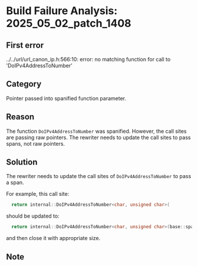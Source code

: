 # Build Failure Analysis: 2025_05_02_patch_1408

## First error

../../url/url_canon_ip.h:566:10: error: no matching function for call to 'DoIPv4AddressToNumber'

## Category
Pointer passed into spanified function parameter.

## Reason
The function `DoIPv4AddressToNumber` was spanified. However, the call sites are passing raw pointers. The rewriter needs to update the call sites to pass spans, not raw pointers.

## Solution
The rewriter needs to update the call sites of `DoIPv4AddressToNumber` to pass a span.

For example, this call site:

```c++
  return internal::DoIPv4AddressToNumber<char, unsigned char>(
```

should be updated to:

```c++
  return internal::DoIPv4AddressToNumber<char, unsigned char>(base::span(
```

and then close it with appropriate size.

## Note
```
